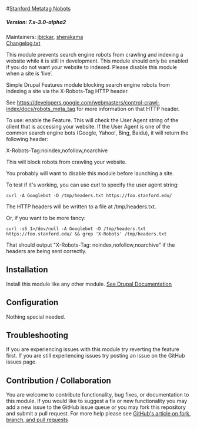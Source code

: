 #[Stanford Metatag Nobots](https://github.com/SU-SWS/stanford_metatag_nobots)
##### Version: 7.x-3.0-alpha2

Maintainers: [jbickar](https://github.com/jbickar), [sherakama](https://github.com/sherakama)   
[Changelog.txt](CHANGELOG.txt)

This module prevents search engine robots from crawling and indexing a website while it is still in development. This module should only be enabled if you do not want your website to indexed. Please disable this module when a site is ‘live’.

Simple Drupal Features module blocking search engine robots from indexing a site
via the X-Robots-Tag HTTP header.

See https://developers.google.com/webmasters/control-crawl-index/docs/robots_meta_tag
for more information on that HTTP header.

To use: enable the Feature. This will check the User Agent string of the client
that is accessing your website. If the User Agent is one of the common search engine 
bots (Google, Yahoo!, Bing, Baidu), it will return the following header:

X-Robots-Tag:noindex,nofollow,noarchive

This will block robots from crawling your website.

You probably will want to disable this module before launching a site.

To test if it's working, you can use curl to specify the user agent string:

    curl -A Googlebot -D /tmp/headers.txt https://foo.stanford.edu/

The HTTP headers will be written to a file at /tmp/headers.txt.

Or, if you want to be more fancy:

    curl -sS 1>/dev/null -A Googlebot -D /tmp/headers.txt https://foo.stanford.edu/ && grep 'X-Robots' /tmp/headers.txt

That should output "X-Robots-Tag: noindex,nofollow,noarchive" if the headers are being sent correctly.


Installation
---

Install this module like any other module. [See Drupal Documentation](https://drupal.org/documentation/install/modules-themes/modules-7)

Configuration
---

Nothing special needed.

Troubleshooting
---

If you are experiencing issues with this module try reverting the feature first. If you are still experiencing issues try posting an issue on the GitHub issues page.

Contribution / Collaboration
---

You are welcome to contribute functionality, bug fixes, or documentation to this module. If you would like to suggest a fix or new functionality you may add a new issue to the GitHub issue queue or you may fork this repository and submit a pull request. For more help please see [GitHub's article on fork, branch, and pull requests](https://help.github.com/articles/using-pull-requests)
